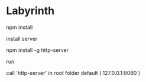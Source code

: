 # Labyrinth

npm install

install server

npm install -g http-server

run

call 'http-server' in root folder default ( 127.0.0.1:8080 )
